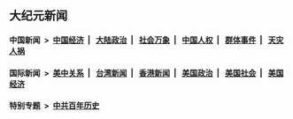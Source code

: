 ## 大纪元新闻

#### 中国新闻 &nbsp;>&nbsp; [中国经济](indexes/ncid283/README.md?11031245) &nbsp;| &nbsp; [大陆政治](indexes/ncid277/README.md?11031245) &nbsp;| &nbsp; [社会万象](indexes/ncid282/README.md?11031245) &nbsp;| &nbsp; [中国人权](indexes/ncid278/README.md?11031245) &nbsp;| &nbsp; [群体事件](indexes/ncid279/README.md?11031245) &nbsp;| &nbsp; [天灾人祸](indexes/ncid280/README.md?11031245)

#### 国际新闻 &nbsp;>&nbsp; [美中关系](indexes/nf1412576/README.md?11031245) &nbsp;| &nbsp; [台湾新闻](indexes/ncid1349361/README.md?11031245) &nbsp;| &nbsp; [香港新闻](indexes/ncid1349362/README.md?11031245) &nbsp;| &nbsp; [美国政治](indexes/ncid1078159/README.md?11031245) &nbsp;| &nbsp; [美国社会](indexes/ncid1078160/README.md?11031245) &nbsp;| &nbsp; [美国经济](indexes/ncid1078158/README.md?11031245)

#### 特别专题 &nbsp;>&nbsp; [中共百年历史](https://github.com/epoch-news/epoch-special/blob/master/README.md?11031245)  
